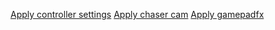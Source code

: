 [Apply controller settings](https://acstuff.ru/s/RiNd5e)
[Apply chaser cam](https://acstuff.ru/s/c2OBmN)
[Apply gamepadfx](https://acstuff.ru/s/b0FUY2)
